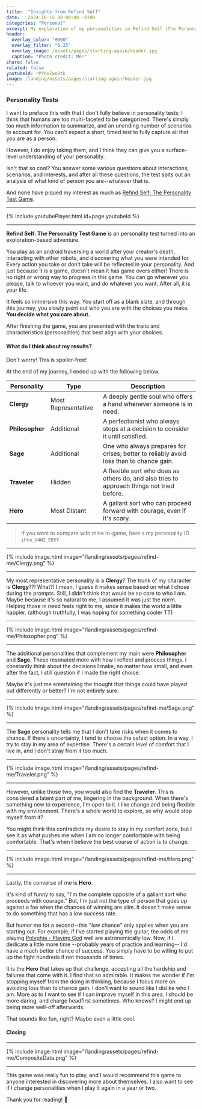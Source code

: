 ```yaml
---
title:  "Insights from Refind Self"
date:   2024-10-15 00:00:00 -0700
categories: "Personal"
excerpt: My exploration of my personalities in Refind Self (The Personality Test Game). 
header:
  overlay_color: "#000"
  overlay_filter: "0.25"
  overlay_image: /assets/pages/starting-again/header.jpg
  caption: "Photo credit: Me!"
share: false
related: false
youtubeId: rPYbxZwoOtk
image: /landing/assets/pages/starting-again/header.jpg
---
```


### Personality Tests

I want to preface this with that I don't fully believe in personality tests;
I think that humans are too multi-faceted to be categorized.
There's simply too much information to summarize, and an unending number of scenarios to account for.
You can't expect a short, timed test to fully capture all that you are as a person.

However, I do enjoy taking them, and I think they can give you a surface-level understanding of your personality.

Isn't that so cool?
You answer some various questions about interactions, scenarios, and interests, and after all these questions,
the test spits out an analysis of what kind of person you are--whatever that is.

And none have piqued my interest as much as [Refind Self: The Personality Test Game](https://playism.com/en/game/refindself/).

---

{% include youtubePlayer.html id=page.youtubeId %}

---

**Refind Self: The Personality Test Game** is an personality test turned into an exploration-based adventure.

You play as an android traversing a world after your creator's death, interacting with other robots, and discovering what you were intended for.
Every action you take or don't take will be reflected in your personality.
And just because it is a game, doesn't mean it has game overs either!
There is no right or wrong way to progress in this game. You can go wherever you please, talk to whoever you want, and do whatever you want.
After all, it is your life.

It feels so immersive this way.
You start off as a blank slate, and through this journey, you slowly paint out who you are with the choices you make.
**You decide what you care about.**

After finishing the game, you are presented with the traits and characteristics (personalities)
that best align with your choices.

#### What do I think about my results?

Don't worry! This is spoiler-free!

At the end of my journey, I ended up with the following below.

| Personality | Type | Description |
|-------|--------| -------- |
| **Clergy** |  Most Representative | A deeply gentle soul who offers a hand whenever someone is in need. |
| **Philosopher** | Additional | A perfectionist who always stops at a decision to consider it until satisfied. |
| **Sage** | Additional | One who always prepares for crises; better to reliably avoid loss than to chance gain. |
| **Traveler** |  Hidden | A flexible sort who does as others do, and also tries to approach things not tried before. |
| **Hero** | Most Distant | A gallant sort who can proceed forward with courage, even if it's scary. |

> If you want to compare with mine in-game, here's my personality ID `jhtm_V4W2_EEKY`.

---

{% include image.html image="/landing/assets/pages/refind-me/Clergy.png" %}

---

My most representative personality is a **Clergy**? The trunk of my character is **Clergy**??! What?! I mean, I guess it makes sense based on what I chose during the prompts.
Still, I didn't think that would be so core to who I am. Maybe because it's so natural to me, I assumed it was just the norm.
Helping those in need feels right to me, since it makes the world a little happier. (although truthfully, I was hoping for something cooler TT)

---

{% include image.html image="/landing/assets/pages/refind-me/Philosopher.png" %}

---
The additional personalities that complement my main were **Philosopher** and **Sage**. These resonated more with how I reflect and process things.
I constantly think about the decisions I make, no matter how small, and even after the fact, I still question if I made the right choice.

Maybe it's just me entertaining the thought that things could have played out differently or better? I'm not entirely sure.

---

{% include image.html image="/landing/assets/pages/refind-me/Sage.png" %}

---
The **Sage** personality tells me that I don't take risks when it comes to chance. If there's uncertainty, I tend to choose the safest option.
In a way, I try to stay in my area of expertise. There's a certain level of comfort that I live in, and I don't stray from it too much.

---

{% include image.html image="/landing/assets/pages/refind-me/Traveler.png" %}

---
However, unlike those two, you would also find the **Traveler**. This is considered a latent part of me, lingering in the background.
When there's something new to experience, I'm open to it. I like change and being flexible with my environment.
There's a whole world to explore, so why would stop myself from it?

You might think this contradicts my desire to stay in my comfort zone,
but I see it as what pushes me when I am no longer comfortable with being comfortable.
That's when I believe the best course of action is to change.

---

{% include image.html image="/landing/assets/pages/refind-me/Hero.png" %}

---
Lastly, the converse of me is **Hero**.

It's kind of funny to say, "I'm the complete opposite of a gallant sort who proceeds with courage."
But, I'm just not the type of person that goes up against a foe when the chances of winning are slim.
It doesn't make sense to do something that has a low success rate.

But humor me for a second--this "low chance" only applies when you are starting out.
For example, if I've started playing the guitar, the odds of me playing [Polyphia - Playing God](https://www.youtube.com/watch?v=Z5NoQg8LdDk) well are
astronomically low. Now, if I dedicate a little more time --probably years of practice and learning-- I'd have a much better chance of success.
You simply have to be willing to put up the fight hundreds if not thousands of times.

It is the **Hero** that takes up that challenge, accepting all the hardship and failures that come with it.
I find that so admirable. It makes me wonder if I'm stopping myself from the doing in thinking, because I focus more on avoiding loss than to chance gain.
I don't want to sound like I dislike who I am. More as to I want to see if I can improve myself in this area.
I should be more daring, and charge headfirst sometimes. Who knows? I might end up being more well-off afterwards.

That sounds like fun, right? Maybe even a little cool.

#### Closing

---

{% include image.html image="/landing/assets/pages/refind-me/CompositeData.png" %}

---

This game was really fun to play, and I would recommend this game to anyone interested in discovering more about themselves.
I also want to see if I change personalities when I play it again in a year or two.

Thank you for reading! :bow:
